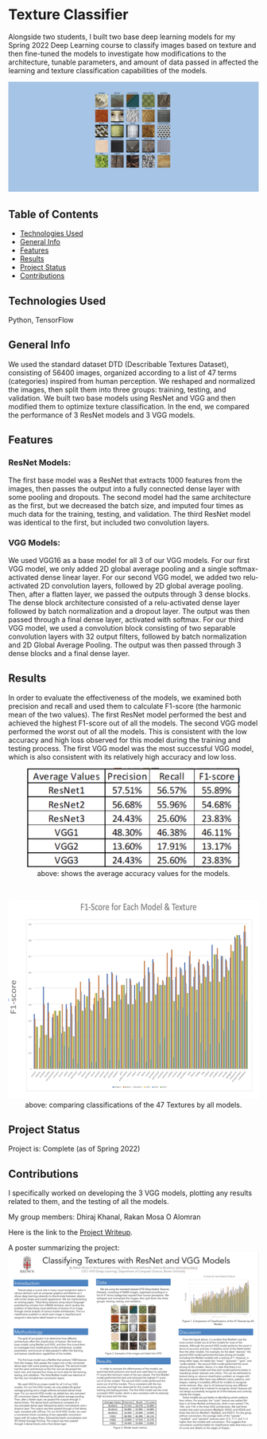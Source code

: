 # Texture Classifier

Alongside two students, I built two base deep learning models for my Spring 2022 Deep Learning course to classify images based on texture and then fine-tuned the models to investigate how modifications to the architecture, tunable parameters, and amount of data passed in affected the learning and texture classification capabilities of the models.

<p align="center">
    <img src="./assets/texture.png" alt="" width="1000">
</p>

## Table of Contents
* [Technologies Used](#technologies-used)
* [General Info](#general-info)
* [Features](#features)
* [Results](#results)
* [Project Status](#project-status)
* [Contributions](#contributions)
<!-- * [License](#license) -->

## Technologies Used
Python, TensorFlow
 
## General Info

We used the standard dataset DTD (Describable Textures Dataset), consisting of 56400 images, organized according to a list of 47 terms (categories) inspired from human perception. We reshaped and normalized the images, then split them into three groups: training, testing, and validation. We built two base models using ResNet and VGG and then modified them to optimize texture classification. In the end, we compared the performance of 3 ResNet models and 3 VGG models.

## Features

### ResNet Models:

The first base model was a ResNet that extracts 1000 features from the images, then passes the output into a fully connected dense layer with some pooling and dropouts. The second model had the same architecture as the first, but we decreased the batch size, and imputed four times as much data for the training, testing, and validation. The third ResNet model was identical to the first, but included two convolution layers.

### VGG Models:

We used VGG16 as a base model for all 3 of our VGG models. For our first VGG model, we only added 2D global average pooling and a single softmax-activated dense linear layer. For our second VGG model, we added two relu-activated 2D convolution layers, followed by 2D global average pooling. Then, after a flatten layer, we passed the outputs through 3 dense blocks. The dense block architecture consisted of a relu-activated dense layer followed by batch normalization and a dropout layer. The output was then passed through a final dense layer, activated with softmax. For our third VGG model, we used a convolution block consisting of two separable convolution layers with 32 output filters, followed by batch normalization and 2D Global Average Pooling. The output was then passed through 3 dense blocks and a final dense layer.


## Results

In order to evaluate the effectiveness of the models, we examined both precision and recall and used them to calculate F1-score (the harmonic mean of the two values). The first ResNet model performed the best and achieved the highest F1-score out of all the models. The second VGG model performed the worst out of all the models. This is consistent with the low accuracy and high loss observed for this model during the training and testing process. The first VGG model was the most successful VGG model, which is also consistent with its relatively high accuracy and low loss.

<p align="center">
    <img src="./assets/tabletexture.png" height=200 alt="">
    <br>
    above: shows the average accuracy values for the models.
</p>

<br>

<p align="center">
    <img src="./assets/graphtexture.png" height=400 alt="">
    <br>
    above: comparing classifications of the 47 Textures by all models.
</p>

## Project Status
Project is: Complete (as of Spring 2022)

## Contributions

I specifically worked on developing the 3 VGG models, plotting any results related to them, and the testing of all the models.

My group members: Dhiraj Khanal, Rakan Mosa O Alomran

Here is the link to the [Project Writeup](https://docs.google.com/document/d/1nTk9OHvCTI8rGrsVXXEZt9qAQBM3ojPsbBitPrDigeY/edit?usp=sharing).

A poster summarizing the project:
![](/assets/poster.png)
